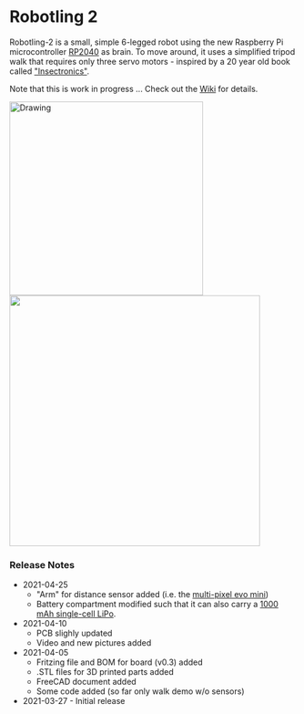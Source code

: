 # Robotling 2

Robotling-2 is a small, simple 6-legged robot using the new Raspberry Pi microcontroller [RP2040](https://www.raspberrypi.org/documentation/rp2040/getting-started/) as brain. To move around, it uses a simplified tripod walk that requires only three servo motors - inspired by a 20 year old book called ["Insectronics"](https://www.amazon.com/Insectronics-Build-Walking-Robot-Robotics-ebook/dp/B000W10R32). 

Note that this is work in progress ... Check out the [Wiki](https://github.com/teuler/robotling2/wiki) for details.


[<img src="https://github.com/teuler/robotling2/blob/main/pictures/GIF_assembly.gif" alt="Drawing" width="340"/>](https://github.com/teuler/robotling2/blob/main/pictures/GIF_assembly.gif)[<img src="https://github.com/teuler/robotling2/blob/main/pictures/video1_tn.png" width="440"/>](https://www.youtube.com/watch?v=-2sHaOSrgGA "Preview")

### Release Notes

* 2021-04-25
  - "Arm" for distance sensor added (i.e. the [multi-pixel evo mini](https://www.terabee.com/shop/lidar-tof-range-finders/teraranger-evo-mini/))
  - Battery compartment modified such that it can also carry a [1000 mAh single-cell LiPo](https://www.exp-tech.de/zubehoer/batterien-akkus/lipo-akkus/5801/3.7v-1000mah-lithium-polymer-akku-mit-jst-ph-anschluss).
* 2021-04-10
  - PCB slighly updated
  - Video and new pictures added
* 2021-04-05
  - Fritzing file and BOM for board (v0.3) added
  - .STL files for 3D printed parts added
  - FreeCAD document added
  - Some code added (so far only walk demo w/o sensors)
* 2021-03-27 - Initial release
